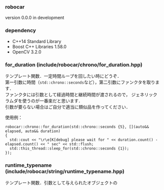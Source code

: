### robocar

version 0.0.0 in development


### dependency

- C++14 Standard Library
- Boost C++ Libraries 1.58.0
- OpenCV 3.2.0


### for_duration (include/robocar/chrono/for_duration.hpp)

テンプレート関数．一定時間ループを回したい時にどうぞ．<br>
第一引数に時間（`std::chrono::seconds`など），第二引数にファンクタを取ります．<br>
ファンクタには引数として経過時間と継続時間が渡されるので，
ジェネリックラムダを使うのが一番楽だと思います．<br>
引数が要らない場合はご自分で適当に類似品を作ってください．

使用例：

```
robocar::chrono::for_duration(std::chrono::seconds {5}, [](auto&& elapsed, auto&& duration)
{
  std::cout << "\r\e[K[debug] please wait for " << duration.count() - elapsed.count() << " sec" << std::flush;
  std::this_thread::sleep_for(std::chrono::seconds {1});
});
```

### runtime_typename (include/robocar/string/runtime_typename.hpp)

テンプレート関数．引数として与えられたオブジェクトの

